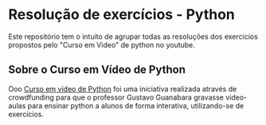 # Resolução de exercícios - Python
Este repositório tem o intuito de agrupar todas as resoluções dos exercicios propostos pelo "Curso em Video" de python no youtube.
## Sobre o Curso em Vídeo de Python
Ooo [Curso em vídeo de Python](https://www.youtube.com/watch?v=S9uPNppGsGo&list=PLHz_AreHm4dlKP6QQCekuIPky1CiwmdI6) foi uma iniciativa realizada através de crowdfunding para que o professor Gustavo Guanabara gravasse video-aulas para ensinar python a alunos de forma interativa, utilizando-se de exercícios.